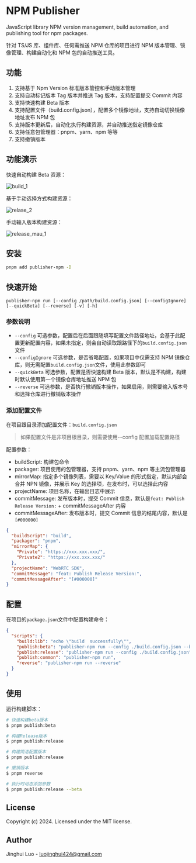 # NPM Publisher

JavaScript library NPM version management, build automation, and publishing tool for npm packages.

针对 TS/JS 库、组件库、任何需推送 NPM 仓库的项目进行 NPM 版本管理、镜像管理、构建自动化和 NPM 包的自动推送工具。

## 功能

1. 支持基于 Npm Version 标准版本管控和手动版本管理
2. 支持自动标记版本 Tag 版本并推送 Tag 版本，支持配置提交 Commit 内容
3. 支持快速构建 Beta 版本
4. 支持配置文件（build.config.json），配置多个镜像地址，支持自动切换镜像地址发布 NPM 包
5. 支持版本更新后，自动化执行构建资源，并自动推送指定镜像仓库
6. 支持任意包管理器：pnpm、yarn、npm 等等
7. 支持撤销版本

## 功能演示

快速自动构建 Beta 资源：

![build_1](https://github.com/luojinghui/publisher-npm/assets/12367406/ad008627-799f-4c47-9b78-817e87ce8e50)

基于手动选择方式构建资源：

![relase_2](https://github.com/luojinghui/publisher-npm/assets/12367406/ca1f6744-ec02-4314-8ccb-64594d0b72da)

手动输入版本构建资源：

![release_mau_1](https://github.com/luojinghui/publisher-npm/assets/12367406/f5742353-a9b1-4ea2-8fa4-f13f63d8eb14)

## 安装

```bash
pnpm add publisher-npm -D
```

## 快速开始

```base
publisher-npm run [--config /path/build.config.json] [--configIgnore] [--quickBeta] [--reverse] [-v] [-h]
```

### 参数说明

- `--config` 可选参数，配置后在后面跟随填写配置文件路径地址，会基于此配置更新配置内容，如果未指定，则会自动读取跟路径下的`build.config.json`文件
- `--configIgnore` 可选参数，是否省略配置，如果项目中仅需支持 NPM 镜像仓库，则无需配置`build.config.json`文件，使用此参数即可
- `--quickBeta` 可选参数，配置是否快速构建 Beta 版本，默认是不构建，构建时默认使用第一个镜像仓库地址推送 NPM 包
- `--reverse` 可选参数，是否执行撤销版本操作，如果启用，则需要输入版本号和选择仓库进行撤销版本操作

### 添加配置文件

在项目跟目录添加配置文件：`build.config.json`

> 如果配置文件是非项目根目录，则需要使用--config 配置加载配置路径

配置参数：

- buildScript: 构建包命令
- packager: 项目使用的包管理器，支持 pnpm、yarn、npm 等主流包管理器
- mirrorMap: 指定多个镜像列表，需要以 Key/Value 的形式指定，默认内部会合并 NPN 镜像，并展示 Key 的选择项，在发布时，可以选择此内容
- projectName: 项目名称，在输出日志中展示
- commitMessage: 发布版本时，提交 Commit 信息，默认是`feat: Publish Release Version:` + commitMessageAfter 内容
- commitMessageAfter: 发布版本时，提交 Commit 信息的结尾内容，默认是`[#000000]`

```json
{
  "buildScript": "build",
  "packager": "pnpm",
  "mirrorMap": {
    "Private": "https://xxx.xxx.xxx/",
    "Private2": "https://xxx.xxx.xxx/"
  },
  "projectName": "WebRTC SDK",
  "commitMessage": "feat: Publish Release Version:",
  "commitMessageAfter": "[#000000]"
}
```

## 配置

在项目的`package.json`文件中配置构建命令：

```json
{
  "scripts": {
    "build:lib": "echo \"build  successfully\"",
    "publish:beta": "publisher-npm run --config ./build.config.json --beta",
    "publish:release": "publisher-npm run --config ./build.config.json",
    "publish:common": "publisher-npm run",
    "reverse": "publisher-npm run --reverse"
  }
}
```

## 使用

运行构建脚本：

```bash
# 快速构建beta版本
$ pnpm publish:beta
```

```bash
# 构建Release版本
$ pnpm publish:release
```

```bash
# 构建简洁配置版本
$ pnpm publish:release
```

```bash
# 撤销版本
$ pnpm reverse
```

```bash
# 执行时动态添加参数
$ pnpm publish:release --beta
```

## License

Copyright (c) 2024. Licensed under the MIT license.

## Author

Jinghui Luo - luojinghui424@gmail.com
